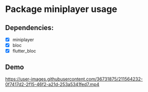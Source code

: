 # Package miniplayer usage


## Dependencies:

- [x] miniplayer
- [x] bloc
- [x] flutter_bloc

## Demo

https://user-images.githubusercontent.com/36731875/211564232-0f7417d2-2f15-46f2-a21d-253a5341fed7.mp4

